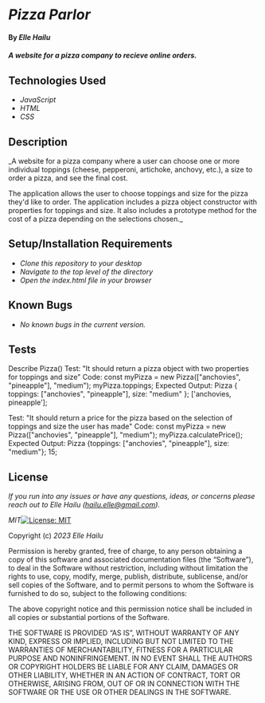 # _Pizza Parlor_

#### By _**Elle Hailu**_

#### _A website for a pizza company to recieve online orders._

## Technologies Used

- _JavaScript_
- _HTML_
- _CSS_

## Description

\_A website for a pizza company where a user can choose one or more individual toppings (cheese, pepperoni, artichoke, anchovy, etc.), a size to order a pizza, and see the final cost.

The application allows the user to choose toppings and size for the pizza they'd like to order.
The application includes a pizza object constructor with properties for toppings and size.
It also includes a prototype method for the cost of a pizza depending on the selections chosen.\_

## Setup/Installation Requirements

- _Clone this repository to your desktop_
- _Navigate to the top level of the directory_
- _Open the index.html file in your browser_

## Known Bugs

- _No known bugs in the current version._

## Tests

Describe Pizza()
Test: "It should return a pizza object with two properties for toppings and size"
Code: const myPizza = new Pizza(["anchovies", "pineapple"], "medium");
myPizza.toppings;
Expected Output: Pizza { toppings: ["anchovies", "pineapple"], size: "medium" };
['anchovies, pineapple'];

Test: "It should return a price for the pizza based on the selection of toppings and size the user has made"
Code: const myPizza = new Pizza(["anchovies", "pineapple"], "medium");
myPizza.calculatePrice();
Expected Output: Pizza {toppings: ["anchovies", "pineapple"], size: "medium"};
15;

## License

_If you run into any issues or have any questions, ideas, or concerns please reach out to Elle Hailu (hailu.elle@gmail.com)._

_MIT_[![License: MIT](https://img.shields.io/badge/License-MIT-yellow.svg)](https://opensource.org/licenses/MIT)

Copyright (c) _2023_ _Elle Hailu_

Permission is hereby granted, free of charge, to any person obtaining a copy of this software and associated documentation files (the “Software”), to deal in the Software without restriction, including without limitation the rights to use, copy, modify, merge, publish, distribute, sublicense, and/or sell copies of the Software, and to permit persons to whom the Software is furnished to do so, subject to the following conditions:

The above copyright notice and this permission notice shall be included in all copies or substantial portions of the Software.

THE SOFTWARE IS PROVIDED “AS IS”, WITHOUT WARRANTY OF ANY KIND, EXPRESS OR IMPLIED, INCLUDING BUT NOT LIMITED TO THE WARRANTIES OF MERCHANTABILITY, FITNESS FOR A PARTICULAR PURPOSE AND NONINFRINGEMENT. IN NO EVENT SHALL THE AUTHORS OR COPYRIGHT HOLDERS BE LIABLE FOR ANY CLAIM, DAMAGES OR OTHER LIABILITY, WHETHER IN AN ACTION OF CONTRACT, TORT OR OTHERWISE, ARISING FROM, OUT OF OR IN CONNECTION WITH THE SOFTWARE OR THE USE OR OTHER DEALINGS IN THE SOFTWARE.
